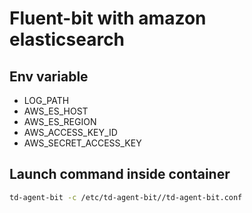 # Fluent-bit with amazon elasticsearch

## Env variable

- LOG_PATH
- AWS_ES_HOST
- AWS_ES_REGION
- AWS_ACCESS_KEY_ID
- AWS_SECRET_ACCESS_KEY

## Launch command inside container

 ```bash
td-agent-bit -c /etc/td-agent-bit//td-agent-bit.conf
```